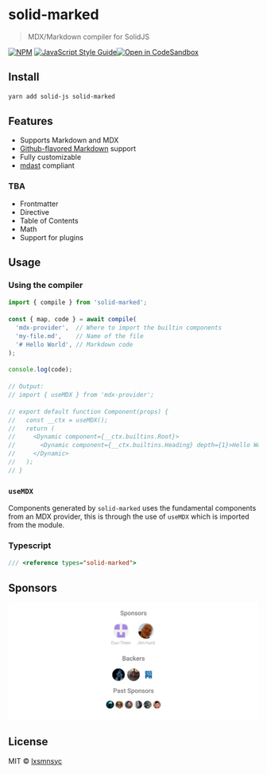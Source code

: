 # solid-marked

> MDX/Markdown compiler for SolidJS

[![NPM](https://img.shields.io/npm/v/solid-marked.svg)](https://www.npmjs.com/package/solid-marked) [![JavaScript Style Guide](https://badgen.net/badge/code%20style/airbnb/ff5a5f?icon=airbnb)](https://github.com/airbnb/javascript)[![Open in CodeSandbox](https://img.shields.io/badge/Open%20in-CodeSandbox-blue?style=flat-square&logo=codesandbox)](https://codesandbox.io/s/github/LXSMNSYC/solid-marked/tree/main/examples/solid-marked-demo)

## Install

```bash
yarn add solid-js solid-marked
```

## Features

- Supports Markdown and MDX
- [Github-flavored Markdown](https://github.github.com/gfm/) support
- Fully customizable
- [mdast](https://github.com/syntax-tree/mdast) compliant

### TBA

- Frontmatter
- Directive
- Table of Contents
- Math
- Support for plugins

## Usage

### Using the compiler

```js
import { compile } from 'solid-marked';

const { map, code } = await compile(
  'mdx-provider',  // Where to import the builtin components
  'my-file.md',    // Name of the file
  '# Hello World', // Markdown code
);

console.log(code);

// Output:
// import { useMDX } from 'mdx-provider';

// export default function Component(props) {
//   const __ctx = useMDX();
//   return (
//     <Dynamic component={__ctx.builtins.Root}>
//       <Dynamic component={__ctx.builtins.Heading} depth={1}>Hello World</Dynamic>
//     </Dynamic>
//   );
// }
```

### `useMDX`

Components generated by `solid-marked` uses the fundamental components from an MDX provider, this is through the use of `useMDX` which is imported from the module.

### Typescript

```ts
/// <reference types="solid-marked">
```

## Sponsors

![Sponsors](https://github.com/lxsmnsyc/sponsors/blob/main/sponsors.svg?raw=true)

## License

MIT © [lxsmnsyc](https://github.com/lxsmnsyc)
